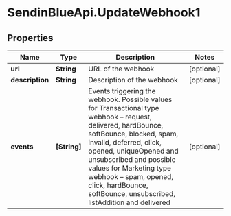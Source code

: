 # SendinBlueApi.UpdateWebhook1

## Properties
Name | Type | Description | Notes
------------ | ------------- | ------------- | -------------
**url** | **String** | URL of the webhook | [optional] 
**description** | **String** | Description of the webhook | [optional] 
**events** | **[String]** | Events triggering the webhook. Possible values for Transactional type webhook – request, delivered, hardBounce, softBounce, blocked, spam, invalid, deferred, click, opened, uniqueOpened and unsubscribed and possible values for Marketing type webhook – spam, opened, click, hardBounce, softBounce, unsubscribed, listAddition and delivered | [optional] 


